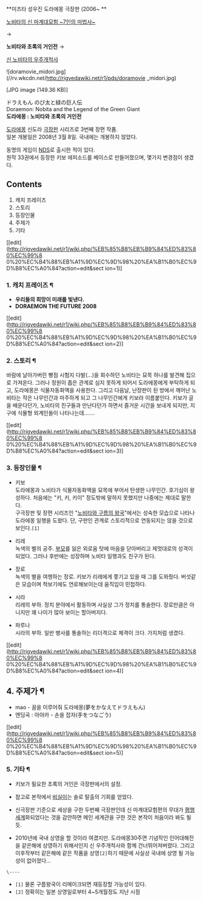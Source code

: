 **미즈타 성우진 도라에몽 극장판 (2006~ **

[노비타의 신 마계대모험 ~7인의 마법사~](%EB%85%B8%EB%B9%84%ED%83%80%EC%9D%98%20%EC%8B%A0%20%EB%A7%88%EA%B3%84%EB%8C%80%EB%AA%A8%ED%97%98%20%7E7%EC%9D%B8%EC%9D%98%20%EB%A7%88%EB%B2%95%EC%82%AC%7E.md)

→

**노비타와 초록의 거인전**
→

[신 노비타의 우주개척사](%EC%8B%A0%20%EB%85%B8%EB%B9%84%ED%83%80%EC%9D%98%20%EC%9A%B0%EC%A3%BC%EA%B0%9C%EC%B2%99%EC%82%AC.md)

  

![doramovie_midori.jpg](//rv.wkcdn.net/http://rigvedawiki.net/r1/pds/doramovie
_midori.jpg)

[JPG image (149.36 KB)]

ドラえもん のび太と緑の巨人伝  
Doraemon: Nobita and the Legend of the Green Giant  
**도라에몽 : 노비타와 초록의 거인전**

[도라에몽](%EB%8F%84%EB%9D%BC%EC%97%90%EB%AA%BD.md) 신도라
[극장판](%EA%B7%B9%EC%9E%A5%ED%8C%90.md) 시리즈로 3번째 장편 작품.  
일본 개봉일은 2008년 3월 8일. 국내에는 개봉하지 않았다.

동명의 게임이 [NDS](NDS.md)로 출시한 적이 있다.  
원작 33권에서 등장한 키보 에피소드를 베이스로 만들어졌으며, 몇가지 변경점이 생겼다.

## Contents

    

1. 캐치 프레이즈 
2. 스토리 
3. 등장인물 
4. 주제가 
5. 기타 

[[edit](http://rigvedawiki.net/r1/wiki.php/%EB%85%B8%EB%B9%84%ED%83%80%EC%99%8
0%20%EC%B4%88%EB%A1%9D%EC%9D%98%20%EA%B1%B0%EC%9D%B8%EC%A0%84?action=edit&sect
ion=1)]

### 1. 캐치 프레이즈 ¶

  * **우리들의 희망이 미래를 빛낸다.**
  * **DORAEMON THE FUTURE 2008**  

[[edit](http://rigvedawiki.net/r1/wiki.php/%EB%85%B8%EB%B9%84%ED%83%80%EC%99%8
0%20%EC%B4%88%EB%A1%9D%EC%9D%98%20%EA%B1%B0%EC%9D%B8%EC%A0%84?action=edit&sect
ion=2)]

### 2. 스토리 ¶

바람에 날아가버린 빵점 시험지 다발(…)을 회수하던 노비타는 묘목 하나를 발견해 집으로 가져온다. 그러나 정원이 좁은 관계로 심지 못하게
되어서 도라에몽에게 부탁하게 되고, 도라에몽은 식물자동화액을 사용한다. 그리고 다음날, 난장판이 된 방에서 깨어난 노비타는 작은 나무인간과
마주하게 되고 그 나무인간에게 키보라 이름붙인다. 키보가 글을 배운다던가, 노비타의 친구들과 만난다던가 하면서 즐거운 시간을 보내게 되지만,
지구에 식물형 외계인들이 나타나는데…….

  

[[edit](http://rigvedawiki.net/r1/wiki.php/%EB%85%B8%EB%B9%84%ED%83%80%EC%99%8
0%20%EC%B4%88%EB%A1%9D%EC%9D%98%20%EA%B1%B0%EC%9D%B8%EC%A0%84?action=edit&sect
ion=3)]

### 3. 등장인물 ¶

  * 키보  
도라에몽과 노비타가 식물자동화액을 묘목에 부어서 탄생한 나무인간. 호기심이 왕성하다. 처음에는 "키, 키, 키이" 정도밖에 말하지 못했지만
나중에는 제대로 말한다.  
구극장판 및 장편 시리즈인 "[노비타와 구름의 왕국](%EB%85%B8%EB%B9%84%ED%83%80%EC%99%80%20%EA%B5%AC%EB%A6%84%EC%9D%98%20%EC%99%95%EA%B5%AD.md)"에서는 성숙한 모습으로 나타나 도라에몽 일행을 도왔다.
단, 구판인 관계로 스토리적으로 연동되지는 않을 것으로 보인다.`[1]`  

  * 리레  
녹색의 별의 공주. [부모](%EB%B6%80%EB%AA%A8.md)를 잃은 외로움 탓에 마음을 닫아버리고 제멋대로의 성격이 되었다.
그러나 후반에는 성장하며 노비타 일행과도 친구가 된다.  

  * 장로  
녹색의 별을 여행하는 장로. 키보가 리레에게 쫗기고 있을 때 그를 도와줬다. 버섯같은 모습이며 척보기에도 연로해보이는데 움직임이 민첩하다.  

  * 시라  
리레의 부하. 정치 분야에서 활동하며 사실상 그가 정치를 통솔한다. 장로만큼은 아니지만 꽤 나이가 많아 보이는 할아버지다.  

  * 파루나  
시라의 부하. 일반 병사를 통솔하는 리더격으로 체격이 크다. 가지처럼 생겼다.  

[[edit](http://rigvedawiki.net/r1/wiki.php/%EB%85%B8%EB%B9%84%ED%83%80%EC%99%8
0%20%EC%B4%88%EB%A1%9D%EC%9D%98%20%EA%B1%B0%EC%9D%B8%EC%A0%84?action=edit&sect
ion=4)]

## 4. 주제가 ¶

  * mao - 꿈을 이루어줘 도라에몽(夢をかなえてドラえもん)
  * 엔딩곡 : 아야카 - 손을 잡자(手をつなごう)  

[[edit](http://rigvedawiki.net/r1/wiki.php/%EB%85%B8%EB%B9%84%ED%83%80%EC%99%8
0%20%EC%B4%88%EB%A1%9D%EC%9D%98%20%EA%B1%B0%EC%9D%B8%EC%A0%84?action=edit&sect
ion=5)]

### 5. 기타 ¶

  * 키보가 필요한 초록의 거인은 극장판에서의 설정.  

  * 참고로 본작에서 [비실이](%EB%B9%84%EC%8B%A4%EC%9D%B4.md)는 솔로 탈출의 기회를 얻었다.  

  * 신극장판 기준으로 세상을 구한 두번째 극장판인데 신 마계대모험편의 무대가 [평행세계](%ED%8F%89%ED%96%89%EC%84%B8%EA%B3%84.md)화되었다는 것을 감안하면 메인 세계관을 구한 것은 본작이 처음이라 봐도 될 듯.  

  * 2010년에 국내 상영을 할 것이라 여겼지만. 도라에몽30주면 기념작인 인어대해전을 같은해에 상영하기 위해서인지 신 우주개척사와 함께 건너뛰어져버렸다. 그리고 이후작부터 같은해에 같은 작품을 상영`[2]`하기 때문에 사실상 국내에 상영 될 가능성이 없어졌다...  

`\----`

  * `[1]` 물론 구름왕국이 리메이크되면 재등장할 가능성이 있다.
  * `[2]` 정확히는 일본 상영일로부터 4~5개월정도 지난 시점

